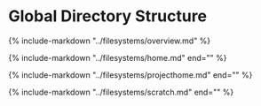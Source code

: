 # Global Directory Structure

{%
   include-markdown "../filesystems/overview.md"
%}


{%
   include-markdown "../filesystems/home.md"
   end="<!--intro-end-->"
%}


{%
   include-markdown "../filesystems/projecthome.md"
   end="<!--intro-end-->"
%}

{%
   include-markdown "../filesystems/scratch.md"
   end="<!--intro-end-->"
%}
